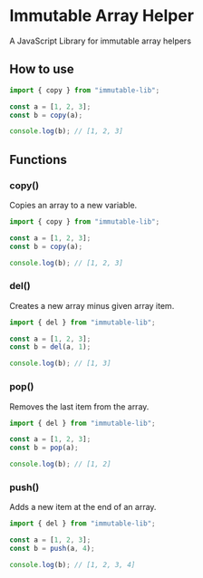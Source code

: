 # Immutable Array Helper

A JavaScript Library for immutable array helpers

## How to use

```js
import { copy } from "immutable-lib";

const a = [1, 2, 3];
const b = copy(a);

console.log(b); // [1, 2, 3]
```

## Functions

### copy()

Copies an array to a new variable.

```js
import { copy } from "immutable-lib";

const a = [1, 2, 3];
const b = copy(a);

console.log(b); // [1, 2, 3]
```

### del()

Creates a new array minus given array item.

```js
import { del } from "immutable-lib";

const a = [1, 2, 3];
const b = del(a, 1);

console.log(b); // [1, 3]
```

### pop()

Removes the last item from the array.

```js
import { del } from "immutable-lib";

const a = [1, 2, 3];
const b = pop(a);

console.log(b); // [1, 2]
```

### push()

Adds a new item at the end of an array.

```js
import { del } from "immutable-lib";

const a = [1, 2, 3];
const b = push(a, 4);

console.log(b); // [1, 2, 3, 4]
```

